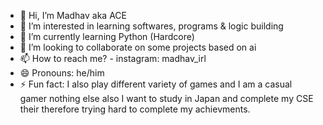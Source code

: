 - 👋 Hi, I’m Madhav aka ACE
- 👀 I’m interested in learning softwares, programs & logic building
- 🌱 I’m currently learning Python (Hardcore)
- 💞️ I’m looking to collaborate on some projects based on ai
- 📫 How to reach me? - instagram: madhav_irl
- 😄 Pronouns: he/him
- ⚡ Fun fact: I also play different variety of games and I am a casual gamer nothing else also I want to study in Japan and complete my CSE their therefore trying hard to complete my achievments.

<!---
ACE-O01/ACE-O01 is a ✨ special ✨ repository because its `README.md` (this file) appears on your GitHub profile.
You can click the Preview link to take a look at your changes.
--->
